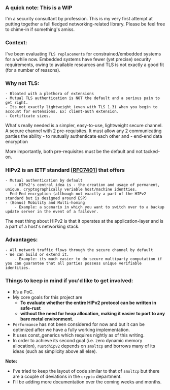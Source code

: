 
### A quick note: This is a WIP
I'm a security consultant by profession. This is my very first attempt at putting together a full fledged networking-related library. Please be feel free to chime-in if something's amiss. 

### Context: 
I've been evaluating `TLS replacements` for constrained/embedded systems for a while now. Embedded systems have fewer (yet precise) security requirements, owing to available resources and TLS is not exactly a good fit (for a number of reasons).

### Why not TLS:
	- Bloated with a plethora of extensions 
	- Mutual TLS authentication is NOT the default and a serious pain to get right. 
	- Its not exactly lightweight (even with TLS 1.3) when you begin to account for extensions. Ex: client-auth extension.
	- Certificate sizes.

What's really needed is a simpler, easy-to-use, lightweight secure channel. A secure channel with 2 pre-requisites. It must allow any 2 communicating parties the ability 
	- to mutually authenticate each other and
	- end-end data encryption

More importantly, both pre-requisites must be the default and not tacked-on. 

### HIPv2 is an IETF standard [[RFC7401](https://tools.ietf.org/html/rfc7401)] that offers

	- Mutual authentication by default 
        - HIPv2's central idea is - the creation and usage of permanent, unique, cryptographically veriable host/machine identties.
	- End-End encryption (although not exactly a part of the HIPv2 standard but is designed around ESP)
	- (Bonus) Mobility and Multi-homing 
        - Example: a scenario in which you want to switch over to a backup update server in the event of a failover.

The neat thing about HIPv2 is that it operates at the application-layer and is a part of a host's networking stack.

### Advantages:
	- All network traffic flows through the secure channel by default
	- We can build or extend it. 
        - Example: its much easier to do secure multiparty computation if you can guarantee that all parties possess unique verifiable identities.

### Things to keep in mind if you'd like to get involved:
- It’s a PoC.
- My core goals for this project are 
    - **To evaluate whether the entire HIPv2 protocol can be written in safe-rust**
    - **without the need for heap allocation, making it easier to port to any bare metal environment.**
- `Performance` has not been considered for now and but it can be optimized after we have a fully working implementation.
- It uses const_generics which requires nightly as of this writing.
- In order to achieve its second goal (i.e. zero dynamic memory allocation), `rustdhipv2` depends on `smoltcp` and borrows many of its ideas (such as simplicity above all else). 

**Note:** 
- I've tried to keep the layout of code similar to that of `smoltcp` but there are a couple of deviations in the `crypto` department. 
- I'll be adding more documentation over the coming weeks and months.
